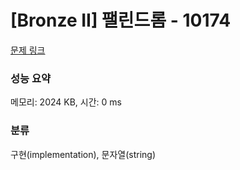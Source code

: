 # [Bronze II] 팰린드롬 - 10174 

[문제 링크](https://www.acmicpc.net/problem/10174) 

### 성능 요약

메모리: 2024 KB, 시간: 0 ms

### 분류

구현(implementation), 문자열(string)

